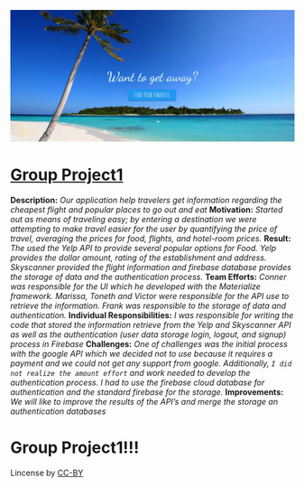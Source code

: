 <a href="https://fpinder.github.io/GroupProject1/"><img src="https://github.com/fpinder/GroupProject1/blob/master/assets/images/GroupProject.JPG" alt="Group Project1"></a>

# <a href="https://fpinder.github.io/GroupProject1/" rel="nofollow">Group Project1</a>

**Description:** *Our application help travelers get information regarding the cheapest flight and popular places to go out and eat* 
**Motivation:** *Started out as means of traveling easy; by entering a destination we were attempting to make travel easier for the user by quantifying the price of travel, averaging the prices for food, flights, and hotel-room prices.*
**Result:** *The used the Yelp API to provide several popular options for Food. Yelp provides the dollar amount, rating of the establishment and address. Skyscanner provided the flight information and firebase database provides the storage of data and the authentication process.*
**Team Efforts:** *Conner was responsible for the UI which he developed with the Materialize framework. Marissa, Toneth and Victor were responsible for the API use to retrieve the information. Frank was responsible to the storage of data and authentication.* 
**Individual Responsibilities:** *I was responsible for writing the code that stored the information retrieve from the Yelp and Skyscanner API as well as the authentication (user data storage login, logout, and signup) process in Firebase* 
**Challenges:** *One of challenges was the initial process with the google API which we decided not to use because it requires a payment and we could not get any support from google. Additionally, `I did not realize the amount effort` and work needed to develop the authentication process. I had to use the firebase cloud database for authentication and the standard firebase for the storage.*
**Improvements:** *We will like to improve the results of the API’s and merge the storage an authentication databases*

# Group Project1!!!
 Lincense by <a href="https://creativecommons.org/licenses/by/3.0/" rel="nofollow">CC-BY</a>